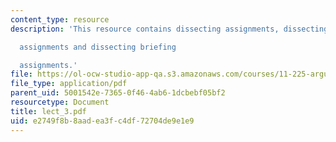```yaml
---
content_type: resource
description: 'This resource contains dissecting assignments, dissecting memo

  assignments and dissecting briefing

  assignments.'
file: https://ol-ocw-studio-app-qa.s3.amazonaws.com/courses/11-225-argumentation-and-communication-fall-2006/e2749f8b8aadea3fc4df72704de9e1e9_lect_3.pdf
file_type: application/pdf
parent_uid: 5001542e-7365-0f46-4ab6-1dcbebf05bf2
resourcetype: Document
title: lect_3.pdf
uid: e2749f8b-8aad-ea3f-c4df-72704de9e1e9
---
```

